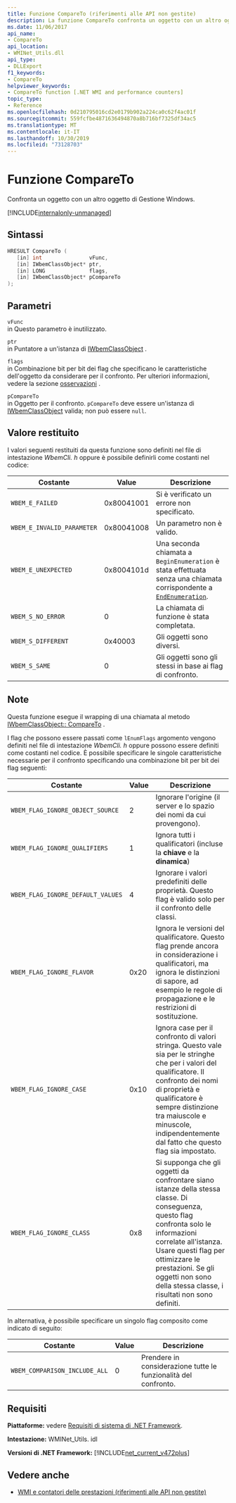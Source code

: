 ```yaml
---
title: Funzione CompareTo (riferimenti alle API non gestite)
description: La funzione CompareTo confronta un oggetto con un altro oggetto WMI.
ms.date: 11/06/2017
api_name:
- CompareTo
api_location:
- WMINet_Utils.dll
api_type:
- DLLExport
f1_keywords:
- CompareTo
helpviewer_keywords:
- CompareTo function [.NET WMI and performance counters]
topic_type:
- Reference
ms.openlocfilehash: 0d210795016cd2e0179b902a224ca0c62f4ac01f
ms.sourcegitcommit: 559fcfbe4871636494870a8b716bf7325df34ac5
ms.translationtype: MT
ms.contentlocale: it-IT
ms.lasthandoff: 10/30/2019
ms.locfileid: "73128703"
---
```

# <a name="compareto-function"></a>Funzione CompareTo

Confronta un oggetto con un altro oggetto di Gestione Windows.

[!INCLUDE[internalonly-unmanaged](../../../../includes/internalonly-unmanaged.md)]

## <a name="syntax"></a>Sintassi

```cpp
HRESULT CompareTo (
   [in] int               vFunc,
   [in] IWbemClassObject* ptr,
   [in] LONG              flags,
   [in] IWbemClassObject* pCompareTo
);
```

## <a name="parameters"></a>Parametri

`vFunc`\
in Questo parametro è inutilizzato.

`ptr`\
in Puntatore a un'istanza di [IWbemClassObject](/windows/desktop/api/wbemcli/nn-wbemcli-iwbemclassobject) .

`flags`\
in Combinazione bit per bit dei flag che specificano le caratteristiche dell'oggetto da considerare per il confronto. Per ulteriori informazioni, vedere la sezione [osservazioni](#remarks) .

`pCompareTo`\
in Oggetto per il confronto. `pCompareTo` deve essere un'istanza di [IWbemClassObject](/windows/desktop/api/wbemcli/nn-wbemcli-iwbemclassobject) valida; non può essere `null`.

## <a name="return-value"></a>Valore restituito

I valori seguenti restituiti da questa funzione sono definiti nel file di intestazione *WbemCli. h* oppure è possibile definirli come costanti nel codice:

|Costante  |Value  |Descrizione  |
|---------|---------|---------|
| `WBEM_E_FAILED` | 0x80041001 | Si è verificato un errore non specificato. |
| `WBEM_E_INVALID_PARAMETER` | 0x80041008 | Un parametro non è valido. |
| `WBEM_E_UNEXPECTED` | 0x8004101d | Una seconda chiamata a `BeginEnumeration` è stata effettuata senza una chiamata corrispondente a [`EndEnumeration`](endenumeration.md). |
| `WBEM_S_NO_ERROR` | 0 | La chiamata di funzione è stata completata.  |
| `WBEM_S_DIFFERENT` | 0x40003 | Gli oggetti sono diversi. |
| `WBEM_S_SAME` | 0 | Gli oggetti sono gli stessi in base ai flag di confronto. |

## <a name="remarks"></a>Note

Questa funzione esegue il wrapping di una chiamata al metodo [IWbemClassObject:: CompareTo](/windows/desktop/api/wbemcli/nf-wbemcli-iwbemclassobject-compareto) .

I flag che possono essere passati come `lEnumFlags` argomento vengono definiti nel file di intestazione *WbemCli. h* oppure possono essere definiti come costanti nel codice. È possibile specificare le singole caratteristiche necessarie per il confronto specificando una combinazione bit per bit dei flag seguenti:

|Costante  |Value  |Descrizione  |
|---------|---------|---------|
| `WBEM_FLAG_IGNORE_OBJECT_SOURCE` | 2 | Ignorare l'origine (il server e lo spazio dei nomi da cui provengono). |
| `WBEM_FLAG_IGNORE_QUALIFIERS` | 1 | Ignora tutti i qualificatori (incluse la **chiave** e la **dinamica**) |
| `WBEM_FLAG_IGNORE_DEFAULT_VALUES` | 4 | Ignorare i valori predefiniti delle proprietà. Questo flag è valido solo per il confronto delle classi. |
| `WBEM_FLAG_IGNORE_FLAVOR` | 0x20 | Ignora le versioni del qualificatore. Questo flag prende ancora in considerazione i qualificatori, ma ignora le distinzioni di sapore, ad esempio le regole di propagazione e le restrizioni di sostituzione. |
| `WBEM_FLAG_IGNORE_CASE` | 0x10 | Ignora case per il confronto di valori stringa. Questo vale sia per le stringhe che per i valori del qualificatore. Il confronto dei nomi di proprietà e qualificatore è sempre distinzione tra maiuscole e minuscole, indipendentemente dal fatto che questo flag sia impostato. |
| `WBEM_FLAG_IGNORE_CLASS` | 0x8 | Si supponga che gli oggetti da confrontare siano istanze della stessa classe. Di conseguenza, questo flag confronta solo le informazioni correlate all'istanza. Usare questi flag per ottimizzare le prestazioni. Se gli oggetti non sono della stessa classe, i risultati non sono definiti. |

In alternativa, è possibile specificare un singolo flag composito come indicato di seguito:

|Costante  |Value  |Descrizione  |
|---------|---------|---------|
|`WBEM_COMPARISON_INCLUDE_ALL` | 0 | Prendere in considerazione tutte le funzionalità del confronto. |

## <a name="requirements"></a>Requisiti

**Piattaforme:** vedere [Requisiti di sistema di .NET Framework](../../get-started/system-requirements.md).

**Intestazione:** WMINet_Utils. idl

**Versioni di .NET Framework:** [!INCLUDE[net_current_v472plus](../../../../includes/net-current-v472plus.md)]

## <a name="see-also"></a>Vedere anche

- [WMI e contatori delle prestazioni (riferimenti alle API non gestite)](index.md)
